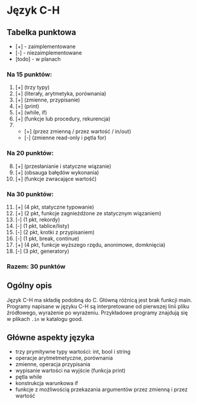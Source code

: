 # Język C-H

## Tabelka punktowa
* [+] - zaimplementowane
* [-] - niezaimplementowane
* [todo] - w planach

### Na 15 punktów:
1. [+] (trzy typy)
2. [+] (literały, arytmetyka, porównania)
3. [+] (zmienne, przypisanie)
4. [+] (print)
5. [+] (while, if)
6. [+] (funkcje lub procedury, rekurencja)
7.
    - [+] (przez zmienną / przez wartość / in/out)
    - [-] (zmienne read-only i pętla for)

### Na 20 punktów:
8. [+] (przesłanianie i statyczne wiązanie)
9. [+] (obsauga bałędów wykonania)
10. [+] (funkcje zwracające wartość)

### Na 30 punktów:
11. [+] (4 pkt, statyczne typowanie)
12. [+] (2 pkt, funkcje zagnieżdżone ze statycznym wiązaniem)
13. [-] (1 pkt, rekordy)
14. [-] (1 pkt, tablice/listy)
15. [-] (2 pkt, krotki z przypisaniem)
16. [-] (1 pkt, break, continue)
17. [+] (4 pkt, funkcje wyższego rzędu, anonimowe, domknięcia)
18. [-] (3 pkt, generatory)

### Razem: 30 punktów

## Ogólny opis

Język C-H ma składię podobną do C. Główną różnicą jest brak funkcji main.
Programy napisane w języku C-H są interpretowane od pierwszej linii pliku źródłowego, wyrażenie po wyrażeniu.
Przykładowe programy znajdują się w plikach `.in` w katalogu good.


## Główne aspekty języka

* trzy prymitywne typy wartości: int, bool i string
* operacje arytmetmetyczne, porównania
* zmienne, operacja przypisania
* wypisanie wartości na wyjście (funkcja print)
* pętla while
* konstrukcja warunkowa if
* funkcje z możliwością przekazania argumentów przez zmienną i przez wartość
